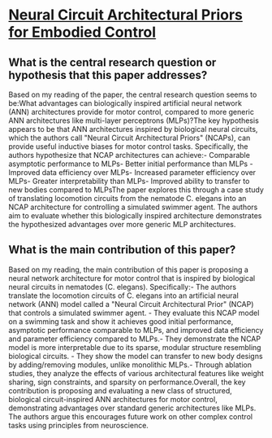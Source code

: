 # [Neural Circuit Architectural Priors for Embodied Control](https://arxiv.org/abs/2201.05242v2)

## What is the central research question or hypothesis that this paper addresses?

Based on my reading of the paper, the central research question seems to be:What advantages can biologically inspired artificial neural network (ANN) architectures provide for motor control, compared to more generic ANN architectures like multi-layer perceptrons (MLPs)?The key hypothesis appears to be that ANN architectures inspired by biological neural circuits, which the authors call "Neural Circuit Architectural Priors" (NCAPs), can provide useful inductive biases for motor control tasks. Specifically, the authors hypothesize that NCAP architectures can achieve:- Comparable asymptotic performance to MLPs- Better initial performance than MLPs - Improved data efficiency over MLPs- Increased parameter efficiency over MLPs- Greater interpretability than MLPs- Improved ability to transfer to new bodies compared to MLPsThe paper explores this through a case study of translating locomotion circuits from the nematode C. elegans into an NCAP architecture for controlling a simulated swimmer agent. The authors aim to evaluate whether this biologically inspired architecture demonstrates the hypothesized advantages over more generic MLP architectures.


## What is the main contribution of this paper?

Based on my reading, the main contribution of this paper is proposing a neural network architecture for motor control that is inspired by biological neural circuits in nematodes (C. elegans). Specifically:- The authors translate the locomotion circuits of C. elegans into an artificial neural network (ANN) model called a "Neural Circuit Architectural Prior" (NCAP) that controls a simulated swimmer agent. - They evaluate this NCAP model on a swimming task and show it achieves good initial performance, asymptotic performance comparable to MLPs, and improved data efficiency and parameter efficiency compared to MLPs.- They demonstrate the NCAP model is more interpretable due to its sparse, modular structure resembling biological circuits. - They show the model can transfer to new body designs by adding/removing modules, unlike monolithic MLPs.- Through ablation studies, they analyze the effects of various architectural features like weight sharing, sign constraints, and sparsity on performance.Overall, the key contribution is proposing and evaluating a new class of structured, biological circuit-inspired ANN architectures for motor control, demonstrating advantages over standard generic architectures like MLPs. The authors argue this encourages future work on other complex control tasks using principles from neuroscience.
